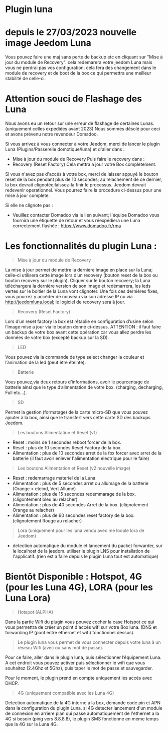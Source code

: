 # Plugin luna

# depuis le 27/03/2023 nouvelle image Jeedom Luna
Vous pouvez faire une maj sans perte de backup etc en cliquant sur "Mise à jour du module de Recovery". cela redemarera votre jeedom Luna mais vous ne perdrai pas vos configuration. cela fera des changement dans le module de recovery et de boot de la box ce qui permettra une meilleur stabilité de celle-ci.

# Attention souci de Flashage des Luna

Nous avons eu un retour sur une erreur de flashage de certaines Lunas. (uniquement celles expediées avant 2023)
Nous sommes désolé pour ceci et avons prévenu notre revendeur Domadoo.

Si vous arrivez à vous connecter à votre Jeedom, merci de lancer le plugin Luna (Plugins/Passerelle domotique/luna) et d'aller dans : 
  - Mise à jour du module de Recovery
Puis faire le recovery dans :
  - Recovery (Reset Factory)
Cela mettra a jour votre Box completement.

Si vous n'avez pas d'accés à votre box, merci de laisser appuyé le bouton reset de la box pendant plus de 10 secondes; au relachement de ce dernier, la box devrait clignotée;laissez-la finir le processus. Jeedom devrait redevenir operationnel. Vous pourrez faire la procedure ci-dessus pour une mise à jour complete.

Si elle ne clignote pas : 
 - Veuillez contacter Domadoo via le lien suivant; l'équipe Domadoo vous fournira une étiquette de retour et vous réexpédiera une Luna correctement flashée :
https://www.domadoo.fr/rma

# Les fonctionnalités du plugin Luna :

> Mise à jour du module de Recovery

La mise à jour permet de mettre la dernière image en place sur la Luna; celle-ci utilisera cette image lors d’un recovery (bouton reset de la box ou bouton recovery sur le plugin).
Cliquer sur le bouton recovery; la Luna téléchargera la dernière version de son image et redémarrera, les leds vertes sur le boitier de la Luna vont clignoter. 
Une fois ces dernières fixes, vous pourrez y accéder de nouveau via son adresse IP ou via http://jeedomluna.local; le logiciel de recovery sera à jour.

> Recovery (Reset Factory)

Lors d’un reset factory la box est rétablie en configuration d’usine selon l’image mise a jour via le bouton donné ci-dessus. ATTENTION : il faut faire un backup de votre box avant cette opération car vous allez perdre les données de votre box (excepté backup sur la SD).

> LED

Vous pouvez via la commande de type select changer la couleur et l’animation de la led (peut être éteinte).

> Batterie

Vous pouvez,via deux retours d’informations, avoir le pourcentage de batterie ainsi que le type d’alimentation de votre box. (charging, decharging, Full etc…).

> SD

Permet la gestion (formatage) de la carte micro-SD que vous pouvez ajouter à la box, ainsi que le transfert vers cette carte SD des backups Jeedom.

> Les boutons Alimentation et Reset (v1)

- Reset : moins de 1 secondes reboot forcer de la box.
- Reset : plus de 10 secondes Reset Factory de la box.
- Alimentation : plus de 10 secondes arret de la fox forcer avec arret de la batterie (il faut avoir enlever l'alimentation electrique pour le faire)

> Les boutons Alimentation et Reset (v2 nouvelle image)

- Reset : redemarrage materiel de la Luna
- Alimentation : plus de 5 secondes arret ou allumage de la batterie (Orange > eteind, Vert Allumé)
- Alimentation : plus de 15 secondes redemmarage de la box. (cligontement bleu au relacher)
- Alimentation : plus de 40 secondes Arret de la box. (clignotement Orange au relacher)
- Alimentation : plus de 60 secondes reset factory de la box. (clignotement Rouge au relacher)

> Lora (uniquement pour les luna vendu avec me lodule lora de Jeedom)

- detection automatique du module et lancement du packet forwarder, sur le localhost de la jeedom. utiliser le plugin LNS pour installation de l'applicatif. (rien est a faire depuis le plugin Luna tout est automatique)

# Bientôt Disponible : Hotspot, 4G (pour les Luna 4G), LORA (pour les Luna Lora)

> Hotspot (ALPHA)

Dans la partie Wifi du plugin vous pouvez cocher la case Hotspot ce qui vous permettra de créer un point d'accès wifi sur votre Box luna. (DNS et forwarding IP (pont entre ethernet et wifi) fonctionnel dessus).

> Le plugin luna vous permet de vous connecter depuis votre luna à un réseau Wifi (avec ou sans mot de passe).

Pour ce faire, aller dans le plugin luna, puis sélectionner l’équipement Luna. A cet endroit vous pouvez activer puis sélectionner le wifi que vous souhaitez (2.4Ghz et 5Ghz), puis taper le mot de passe et sauvegarder.

Pour le moment, le plugin prend en compte uniquement les accès avec DHCP.

> 4G (uniquement compatible avec les Luna 4G)

Detection automatique de la 4G interne a la box, demande code pin et APN dans la configuration du plugin Luna.
si 4G detecter lancement d'un module de connexion en arriere plan qui passe automatiquement de l'ethernet a la 4G si besoin (ping vers 8.8.8.8), le plugin SMS fonctionne en meme temps que la 4G sur la Luna 4G.
